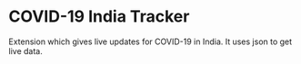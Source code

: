 # COVID-19 India Tracker
Extension which gives live updates for COVID-19 in India. It uses json to get live data.
